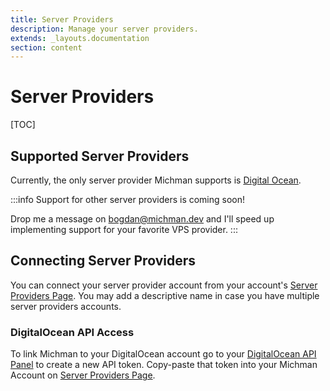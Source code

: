 ```yaml
---
title: Server Providers
description: Manage your server providers.
extends: _layouts.documentation
section: content
---
```


# Server Providers

[TOC]



## Supported Server Providers

Currently, the only server provider Michman supports is [Digital Ocean](https://digitalocean.com).

:::info
Support for other server providers is coming soon!

Drop me a message on bogdan@michman.dev and I'll speed up implementing support for your favorite VPS provider.
:::



## Connecting Server Providers

You can connect your server provider account from your account's [Server Providers Page][providers].
You may add a descriptive name in case you have multiple server providers accounts.



### DigitalOcean API Access

To link Michman to your DigitalOcean account go to your [DigitalOcean API Panel](https://cloud.digitalocean.com/settings/api/tokens)
to create a new API token. Copy-paste that token into your Michman Account on [Server Providers Page][providers].


[providers]: https://michman.dev "Michman Account Server Providers Page"
